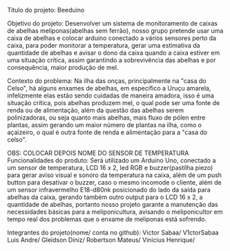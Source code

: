 Título do projeto: Beeduino

Objetivo do projeto: 
Desenvolver um sistema de monitoramento de caixas de abelhas melíponas(abelhas sem ferrão), nosso grupo pretende usar uma caixa de abelhas e colocar arduino conectado a vários sensores perto da caixa, para poder monitorar a temperatura, gerar uma estimativa da quantidade de abelhas e avisar o dono da caixa quando a caixa estiver em uma situação crítica, assim garantindo a sobrevivência das abelhas e por consequência, maior produção de mel.

Contexto do problema: 
Na ilha das onças, principalmente na "casa do Celso", há alguns enxames de abelhas, em específico a Uruçu amarela, infelizmente elas estão sendo cuidadas de maneira amadora, isso é uma situação crítica, pois abelhas produzem mel, o qual pode ser uma fonte de renda ou de alimentação, além da questão das abelhas serem polinizadoras, ou seja quanto mais abelhas, mais fluxo de pólen entre plantas, assim gerando um maior número de plantas na ilha, como o açaizeiro, o qual é outra fonte de renda e alimentação para a "casa do celso".

OBS: COLOCAR DEPOIS NOME DO SENSOR DE TEMPERATURA
Funcionalidades do produto:
Será utilizado um Arduino Uno, conectado a um sensor de temperatura, LCD 16 x 2, led RGB e buzzer(pastilha piezo) para gerar aviso visual e sonoro da temperatura na caixa, além de um push button para desativar o buzzer, caso o mesmo incomode o cliente, além de um sensor infravermelho E18-d80nk posicionado do lado da saída para abelhas da caixa, gerando também outro output para o LCD 16 x 2, a quantidade de abelhas, portanto nosso projeto garante a manutenção das necessidades básicas para a meliponicultura, avisando o meliponicultor em tempo real dos problemas que o enxame de meliponas está sofrendo. 

Integrantes do projeto(nome/ conta no github):
Victor Sabaa/ V1ctorSabaa
Luis Andre/
Gleidson Diniz/ 
Robertson Mateus/ 
Vinicius Henrique/ 
